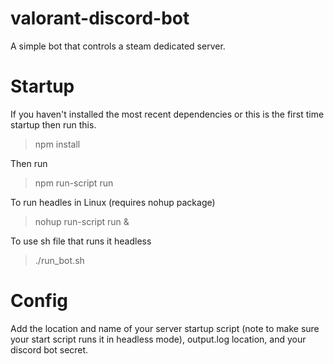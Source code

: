 # valorant-discord-bot

A simple bot that controls a steam dedicated server.

# Startup
If you haven't installed the most recent dependencies or this is the first time startup then run this.
> npm install

Then run
> npm run-script run

To run headles in Linux (requires nohup package)
> nohup run-script run &

To use sh file that runs it headless
> ./run_bot.sh

# Config
Add the location and name of your server startup script (note to make sure your start script runs it in headless mode), output.log location, and your discord bot secret.
